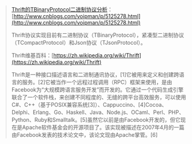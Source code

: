 > [Thrift的TBinaryProtocol二进制协议分析](http://www.cnblogs.com/voipman/p/5125278.html)：[http://www.cnblogs.com/voipman/p/5125278.html](http://www.cnblogs.com/voipman/p/5125278.html)
>
> Thrift协议实现目前有二进制协议（TBinaryProtocol），紧凑型二进制协议（TCompactProtocol）和Json协议（TJsonProtocol）。
>
> Thrift维基百科：[https://zh.wikipedia.org/wiki/Thrift](https://zh.wikipedia.org/wiki/Thrift)
>
> Thrift是一种接口描述语言和二进制通讯协议，\[1\]它被用来定义和创建跨语言的服务。\[2\]它被当作一个远程过程调用（RPC）框架来使用，是由Facebook为“大规模跨语言服务开发”而开发的。它通过一个代码生成引擎联合了一个软件栈，来创建不同程度的、无缝的跨平台高效服务，可以使用C\#、C++（基于POSIX兼容系统\[3\]）、Cappuccino、\[4\]Cocoa、Delphi、Erlang、Go、Haskell、Java、Node.js、OCaml、Perl、PHP、Python、Ruby和Smalltalk。\[5\]虽然它以前是由Facebook开发的，但它现在是Apache软件基金会的开源项目了。该实现被描述在2007年4月的一篇由Facebook发表的技术论文中，该论文现由Apache掌管。\[6\]



